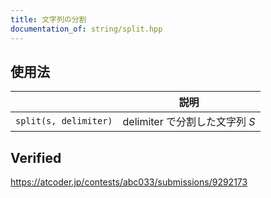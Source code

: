 ```yaml
---
title: 文字列の分割
documentation_of: string/split.hpp
---
```



## 使用法

||説明|
|:--:|:--:|
|`split(s, delimiter)`|$\mathrm{delimiter}$ で分割した文字列 $S$|


## Verified

https://atcoder.jp/contests/abc033/submissions/9292173
